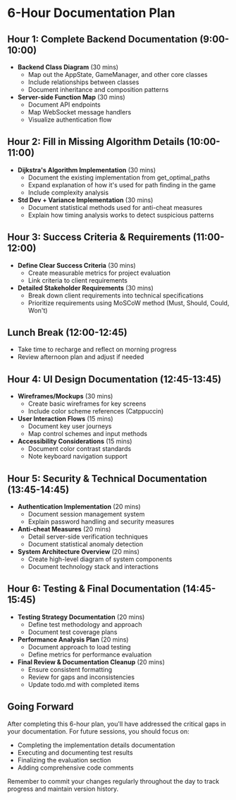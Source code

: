 # 6-Hour Documentation Plan

## Hour 1: Complete Backend Documentation (9:00-10:00)
- **Backend Class Diagram** (30 mins)
  - Map out the AppState, GameManager, and other core classes
  - Include relationships between classes
  - Document inheritance and composition patterns
- **Server-side Function Map** (30 mins)
  - Document API endpoints
  - Map WebSocket message handlers
  - Visualize authentication flow

## Hour 2: Fill in Missing Algorithm Details (10:00-11:00)
- **Dijkstra's Algorithm Implementation** (30 mins)
  - Document the existing implementation from get_optimal_paths
  - Expand explanation of how it's used for path finding in the game
  - Include complexity analysis
- **Std Dev + Variance Implementation** (30 mins)
  - Document statistical methods used for anti-cheat measures
  - Explain how timing analysis works to detect suspicious patterns

## Hour 3: Success Criteria & Requirements (11:00-12:00)
- **Define Clear Success Criteria** (30 mins)
  - Create measurable metrics for project evaluation
  - Link criteria to client requirements
- **Detailed Stakeholder Requirements** (30 mins)
  - Break down client requirements into technical specifications
  - Prioritize requirements using MoSCoW method (Must, Should, Could, Won't)

## Lunch Break (12:00-12:45)
- Take time to recharge and reflect on morning progress
- Review afternoon plan and adjust if needed

## Hour 4: UI Design Documentation (12:45-13:45)
- **Wireframes/Mockups** (30 mins)
  - Create basic wireframes for key screens
  - Include color scheme references (Catppuccin)
- **User Interaction Flows** (15 mins)
  - Document key user journeys
  - Map control schemes and input methods
- **Accessibility Considerations** (15 mins)
  - Document color contrast standards
  - Note keyboard navigation support

## Hour 5: Security & Technical Documentation (13:45-14:45)
- **Authentication Implementation** (20 mins)
  - Document session management system
  - Explain password handling and security measures
- **Anti-cheat Measures** (20 mins)
  - Detail server-side verification techniques
  - Document statistical anomaly detection
- **System Architecture Overview** (20 mins)
  - Create high-level diagram of system components
  - Document technology stack and interactions

## Hour 6: Testing & Final Documentation (14:45-15:45)
- **Testing Strategy Documentation** (20 mins)
  - Define test methodology and approach
  - Document test coverage plans
- **Performance Analysis Plan** (20 mins)
  - Document approach to load testing
  - Define metrics for performance evaluation
- **Final Review & Documentation Cleanup** (20 mins)
  - Ensure consistent formatting
  - Review for gaps and inconsistencies
  - Update todo.md with completed items

## Going Forward
After completing this 6-hour plan, you'll have addressed the critical gaps in your documentation. For future sessions, you should focus on:
- Completing the implementation details documentation
- Executing and documenting test results
- Finalizing the evaluation section
- Adding comprehensive code comments

Remember to commit your changes regularly throughout the day to track progress and maintain version history.

